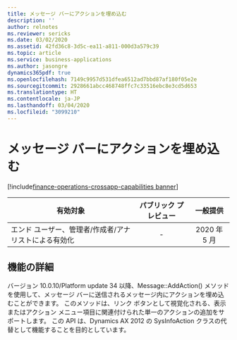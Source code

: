 ```yaml
---
title: メッセージ バーにアクションを埋め込む
description: ''
author: relnotes
ms.reviewer: sericks
ms.date: 03/02/2020
ms.assetid: 42fd36c8-3d5c-ea11-a811-000d3a579c39
ms.topic: article
ms.service: business-applications
ms.author: jasongre
dynamics365pdf: true
ms.openlocfilehash: 7149c9957d531dfea6512ad7bbd87af180f05e2e
ms.sourcegitcommit: 2928661abcc468748ffc7c33516ebc8e3cd5d653
ms.translationtype: HT
ms.contentlocale: ja-JP
ms.lasthandoff: 03/04/2020
ms.locfileid: "3099210"
---
```

# <a name="embed-actions-in-the-message-bar"></a>メッセージ バーにアクションを埋め込む
[!include[finance-operations-crossapp-capabilities banner](../includes/finance-operations-crossapp-capabilities.md)]

| 有効対象    |  パブリック プレビュー | 一般提供 | 
| ---------- | :----------: |:----------: |
|エンド ユーザー、管理者/作成者/アナリストによる有効化|-| 2020 年 5 月|






## <a name="feature-details"></a>機能の詳細
<!--feature detail start -->
バージョン 10.0.10/Platform update 34 以降、Message::AddAction() メソッドを使用して、メッセージ バーに送信されるメッセージ内にアクションを埋め込むことができます。 このメソッドは、リンク ボタンとして視覚化される、表示またはアクション メニュー項目に関連付けられた単一のアクションの追加をサポートします。 この API は、Dynamics AX 2012 の SysInfoAction クラスの代替として機能することを目的としています。  
<!--feature detail end -->









